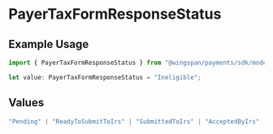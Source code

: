 # PayerTaxFormResponseStatus

## Example Usage

```typescript
import { PayerTaxFormResponseStatus } from "@wingspan/payments/sdk/models/shared";

let value: PayerTaxFormResponseStatus = "Ineligible";
```

## Values

```typescript
"Pending" | "ReadyToSubmitToIrs" | "SubmittedToIrs" | "AcceptedByIrs" | "RejectedByIrs" | "PendingCorrection" | "Excluded" | "Ineligible"
```